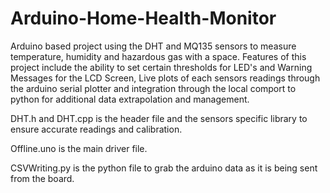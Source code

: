 # Arduino-Home-Health-Monitor
Arduino based project using the DHT and MQ135 sensors to measure temperature, humidity and hazardous gas with a space. 
Features of this project include the ability to set certain thresholds for LED's and Warning Messages for the LCD Screen, Live plots of each sensors readings through the arduino serial plotter and integration through the local comport to python for additional data extrapolation and management.

DHT.h and DHT.cpp is the header file and the sensors specific library to ensure accurate readings and calibration.

Offline.uno is the main driver file.

CSVWriting.py is the python file to grab the arduino data as it is being sent from the board.
